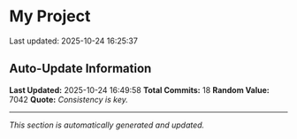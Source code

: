 # My Project


Last updated: 2025-10-24 16:25:37


















## Auto-Update Information

**Last Updated:** 2025-10-24 16:49:58
**Total Commits:** 18
**Random Value:** 7042
**Quote:** _Consistency is key._

---
_This section is automatically generated and updated._
